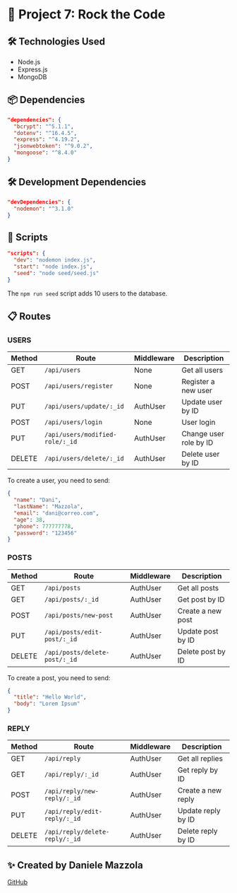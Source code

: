 # 🎸 Project 7: Rock the Code

## 🛠️ Technologies Used

- Node.js
- Express.js
- MongoDB

## 📦 Dependencies

```json
"dependencies": {
  "bcrypt": "^5.1.1",
  "dotenv": "^16.4.5",
  "express": "^4.19.2",
  "jsonwebtoken": "^9.0.2",
  "mongoose": "^8.4.0"
}
```

## 🛠️ Development Dependencies

```json
"devDependencies": {
  "nodemon": "^3.1.0"
}
```

## 🚀 Scripts

```json
"scripts": {
  "dev": "nodemon index.js",
  "start": "node index.js",
  "seed": "node seed/seed.js"
}
```

The `npm run seed` script adds 10 users to the database.

## 📋 Routes

### USERS

| Method | Route                           | Middleware | Description            |
| ------ | ------------------------------- | ---------- | ---------------------- |
| GET    | `/api/users`                    | None       | Get all users          |
| POST   | `/api/users/register`           | None       | Register a new user    |
| PUT    | `/api/users/update/:_id`        | AuthUser   | Update user by ID      |
| POST   | `/api/users/login`              | None       | User login             |
| PUT    | `/api/users/modified-role/:_id` | AuthUser   | Change user role by ID |
| DELETE | `/api/users/delete/:_id`        | AuthUser   | Delete user by ID      |

To create a user, you need to send:

```json
{
  "name": "Dani",
  "lastName": "Mazzola",
  "email": "dani@correo.com",
  "age": 38,
  "phone": 777777778,
  "password": "123456"
}
```

### POSTS

| Method | Route                         | Middleware | Description       |
| ------ | ----------------------------- | ---------- | ----------------- |
| GET    | `/api/posts`                  | AuthUser   | Get all posts     |
| GET    | `/api/posts/:_id`             | AuthUser   | Get post by ID    |
| POST   | `/api/posts/new-post`         | AuthUser   | Create a new post |
| PUT    | `/api/posts/edit-post/:_id`   | AuthUser   | Update post by ID |
| DELETE | `/api/posts/delete-post/:_id` | AuthUser   | Delete post by ID |

To create a post, you need to send:

```json
{
  "title": "Hello World",
  "body": "Lorem Ipsum"
}
```

### REPLY

| Method | Route                          | Middleware | Description        |
| ------ | ------------------------------ | ---------- | ------------------ |
| GET    | `/api/reply`                   | AuthUser   | Get all replies    |
| GET    | `/api/reply/:_id`              | AuthUser   | Get reply by ID    |
| POST   | `/api/reply/new-reply/:_id`    | AuthUser   | Create a new reply |
| PUT    | `/api/reply/edit-reply/:_id`   | AuthUser   | Update reply by ID |
| DELETE | `/api/reply/delete-reply/:_id` | AuthUser   | Delete reply by ID |

## ✨ Created by Daniele Mazzola

[GitHub](https://github.com/danielemazzola/proyect_7)
